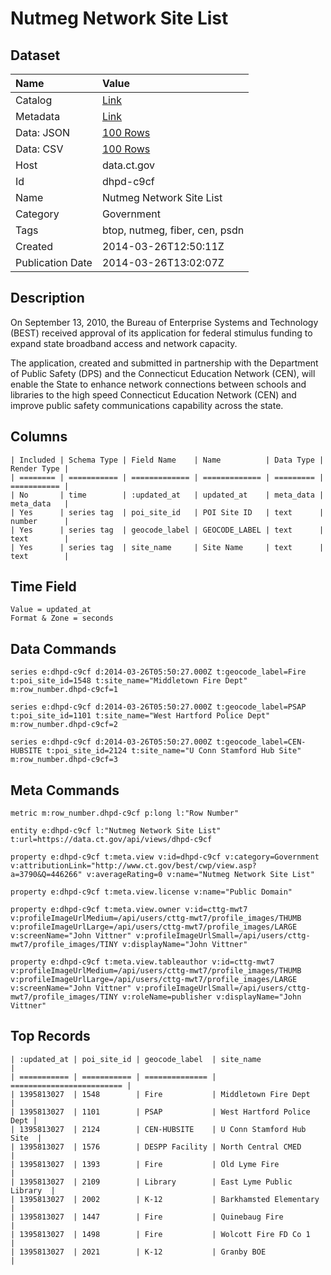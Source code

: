 # Nutmeg Network Site List

## Dataset

| Name | Value |
| :--- | :---- |
| Catalog | [Link](https://catalog.data.gov/dataset/nutmeg-network-site-list) |
| Metadata | [Link](https://data.ct.gov/api/views/dhpd-c9cf) |
| Data: JSON | [100 Rows](https://data.ct.gov/api/views/dhpd-c9cf/rows.json?max_rows=100) |
| Data: CSV | [100 Rows](https://data.ct.gov/api/views/dhpd-c9cf/rows.csv?max_rows=100) |
| Host | data.ct.gov |
| Id | dhpd-c9cf |
| Name | Nutmeg Network Site List |
| Category | Government |
| Tags | btop, nutmeg, fiber, cen, psdn |
| Created | 2014-03-26T12:50:11Z |
| Publication Date | 2014-03-26T13:02:07Z |

## Description

On September 13, 2010, the Bureau of Enterprise Systems and Technology (BEST) received approval of its application for federal stimulus funding to expand state broadband access and network capacity.
 
The application, created and submitted in partnership with the Department of Public Safety (DPS) and the Connecticut Education Network (CEN), will enable the State to enhance network connections between schools and libraries to the high speed Connecticut Education Network (CEN) and improve public safety communications capability across the state.

## Columns

```ls
| Included | Schema Type | Field Name    | Name          | Data Type | Render Type |
| ======== | =========== | ============= | ============= | ========= | =========== |
| No       | time        | :updated_at   | updated_at    | meta_data | meta_data   |
| Yes      | series tag  | poi_site_id   | POI Site ID   | text      | number      |
| Yes      | series tag  | geocode_label | GEOCODE_LABEL | text      | text        |
| Yes      | series tag  | site_name     | Site Name     | text      | text        |
```

## Time Field

```ls
Value = updated_at
Format & Zone = seconds
```

## Data Commands

```ls
series e:dhpd-c9cf d:2014-03-26T05:50:27.000Z t:geocode_label=Fire t:poi_site_id=1548 t:site_name="Middletown Fire Dept" m:row_number.dhpd-c9cf=1

series e:dhpd-c9cf d:2014-03-26T05:50:27.000Z t:geocode_label=PSAP t:poi_site_id=1101 t:site_name="West Hartford Police Dept" m:row_number.dhpd-c9cf=2

series e:dhpd-c9cf d:2014-03-26T05:50:27.000Z t:geocode_label=CEN-HUBSITE t:poi_site_id=2124 t:site_name="U Conn Stamford Hub Site" m:row_number.dhpd-c9cf=3
```

## Meta Commands

```ls
metric m:row_number.dhpd-c9cf p:long l:"Row Number"

entity e:dhpd-c9cf l:"Nutmeg Network Site List" t:url=https://data.ct.gov/api/views/dhpd-c9cf

property e:dhpd-c9cf t:meta.view v:id=dhpd-c9cf v:category=Government v:attributionLink="http://www.ct.gov/best/cwp/view.asp?a=3790&Q=446266" v:averageRating=0 v:name="Nutmeg Network Site List"

property e:dhpd-c9cf t:meta.view.license v:name="Public Domain"

property e:dhpd-c9cf t:meta.view.owner v:id=cttg-mwt7 v:profileImageUrlMedium=/api/users/cttg-mwt7/profile_images/THUMB v:profileImageUrlLarge=/api/users/cttg-mwt7/profile_images/LARGE v:screenName="John Vittner" v:profileImageUrlSmall=/api/users/cttg-mwt7/profile_images/TINY v:displayName="John Vittner"

property e:dhpd-c9cf t:meta.view.tableauthor v:id=cttg-mwt7 v:profileImageUrlMedium=/api/users/cttg-mwt7/profile_images/THUMB v:profileImageUrlLarge=/api/users/cttg-mwt7/profile_images/LARGE v:screenName="John Vittner" v:profileImageUrlSmall=/api/users/cttg-mwt7/profile_images/TINY v:roleName=publisher v:displayName="John Vittner"
```

## Top Records

```ls
| :updated_at | poi_site_id | geocode_label  | site_name                 | 
| =========== | =========== | ============== | ========================= | 
| 1395813027  | 1548        | Fire           | Middletown Fire Dept      | 
| 1395813027  | 1101        | PSAP           | West Hartford Police Dept | 
| 1395813027  | 2124        | CEN-HUBSITE    | U Conn Stamford Hub Site  | 
| 1395813027  | 1576        | DESPP Facility | North Central CMED        | 
| 1395813027  | 1393        | Fire           | Old Lyme Fire             | 
| 1395813027  | 2109        | Library        | East Lyme Public Library  | 
| 1395813027  | 2002        | K-12           | Barkhamsted Elementary    | 
| 1395813027  | 1447        | Fire           | Quinebaug Fire            | 
| 1395813027  | 1498        | Fire           | Wolcott Fire FD Co 1      | 
| 1395813027  | 2021        | K-12           | Granby BOE                | 
```